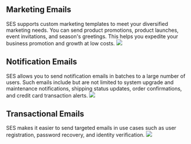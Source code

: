 ## Marketing Emails
SES supports custom marketing templates to meet your diversified marketing needs. You can send product promotions, product launches, event invitations, and season's greetings. This helps you expedite your business promotion and growth at low costs.
![](https://main.qcloudimg.com/raw/c8148c02c57d0a83c6c8d646a9ffee49.png)

## Notification Emails
SES allows you to send notification emails in batches to a large number of users. Such emails include but are not limited to system upgrade and maintenance notifications, shipping status updates, order confirmations, and credit card transaction alerts.
![](https://main.qcloudimg.com/raw/0f87eee786f5af4783ea19e2d8ce0fda.png)

## Transactional Emails
SES makes it easier to send targeted emails in use cases such as user registration, password recovery, and identity verification.
![](https://main.qcloudimg.com/raw/a31c805dd293e37e253cf1d07fb0d857.png)

